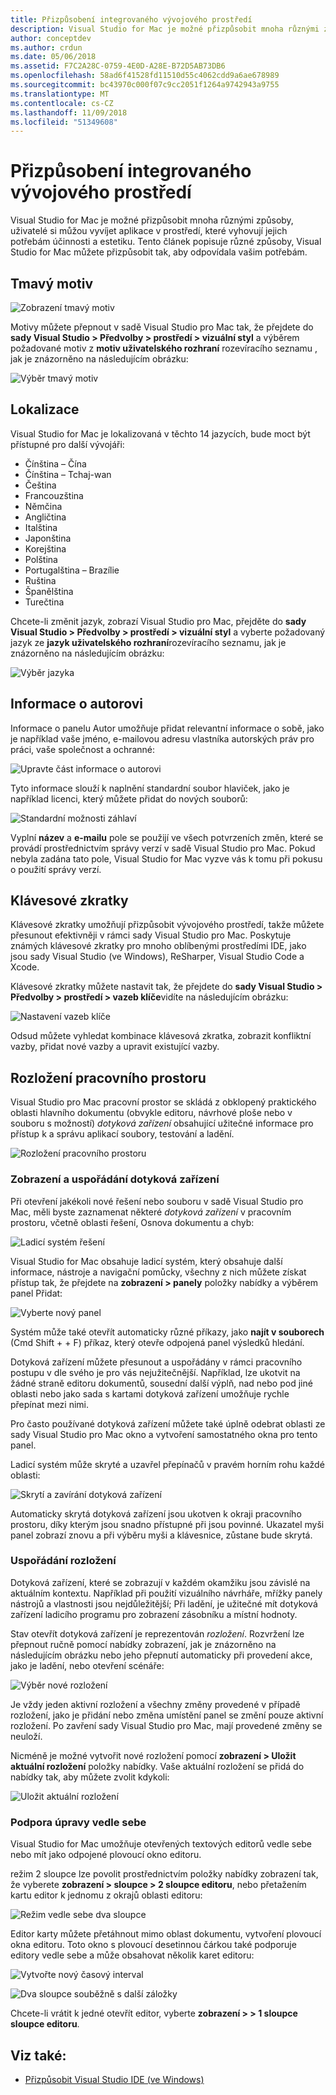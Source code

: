 ```yaml
---
title: Přizpůsobení integrovaného vývojového prostředí
description: Visual Studio for Mac je možné přizpůsobit mnoha různými způsoby, uživatelé si můžou vyvíjet aplikace v prostředí, který vyhovuje jejich efektivitu a aesthetic potřebám. Toto téma popisuje různé způsoby, jak Visual Studio pro Mac lze upravit tak, aby odpovídala vašim potřebám.
author: conceptdev
ms.author: crdun
ms.date: 05/06/2018
ms.assetid: F7C2A28C-0759-4E0D-A28E-B72D5AB73DB6
ms.openlocfilehash: 58ad6f41528fd11510d55c4062cdd9a6ae678989
ms.sourcegitcommit: bc43970c000f07c9cc2051f1264a9742943a9755
ms.translationtype: MT
ms.contentlocale: cs-CZ
ms.lasthandoff: 11/09/2018
ms.locfileid: "51349608"
---
```

# <a name="customizing-the-ide"></a>Přizpůsobení integrovaného vývojového prostředí

Visual Studio for Mac je možné přizpůsobit mnoha různými způsoby, uživatelé si můžou vyvíjet aplikace v prostředí, které vyhovují jejich potřebám účinnosti a estetiku. Tento článek popisuje různé způsoby, Visual Studio for Mac můžete přizpůsobit tak, aby odpovídala vašim potřebám.

## <a name="dark-theme"></a>Tmavý motiv

![Zobrazení tmavý motiv](media/customizing-the-ide-image7a.png)

Motivy můžete přepnout v sadě Visual Studio pro Mac tak, že přejdete do **sady Visual Studio > Předvolby > prostředí > vizuální styl** a výběrem požadované motiv z **motiv uživatelského rozhraní** rozevíracího seznamu , jak je znázorněno na následujícím obrázku:

![Výběr tmavý motiv](media/customizing-the-ide-image7b.png)

## <a name="localization"></a>Lokalizace

Visual Studio for Mac je lokalizovaná v těchto 14 jazycích, bude moct být přístupné pro další vývojáři:

* Čínština – Čína
* Čínština – Tchaj-wan
* Čeština
* Francouzština
* Němčina
* Angličtina
* Italština
* Japonština
* Korejština
* Polština
* Portugalština – Brazílie
* Ruština
* Španělština
* Turečtina

Chcete-li změnit jazyk, zobrazí Visual Studio pro Mac, přejděte do **sady Visual Studio > Předvolby > prostředí > vizuální styl** a vyberte požadovaný jazyk ze **jazyk uživatelského rozhraní**rozevíracího seznamu, jak je znázorněno na následujícím obrázku:

![Výběr jazyka](media/customizing-the-ide-image11a.png)

## <a name="author-information"></a>Informace o autorovi

Informace o panelu Autor umožňuje přidat relevantní informace o sobě, jako je například vaše jméno, e-mailovou adresu vlastníka autorských práv pro práci, vaše společnost a ochranné:

![Upravte část informace o autorovi](media/customizing-the-ide-image9a.png)

Tyto informace slouží k naplnění standardní soubor hlaviček, jako je například licenci, který můžete přidat do nových souborů:

![Standardní možnosti záhlaví](media/customizing-the-ide-image8a.png)

Vyplní **název** a **e-mailu** pole se použijí ve všech potvrzeních změn, které se provádí prostřednictvím správy verzí v sadě Visual Studio pro Mac. Pokud nebyla zadána tato pole, Visual Studio for Mac vyzve vás k tomu při pokusu o použití správy verzí.

## <a name="key-bindings"></a>Klávesové zkratky

Klávesové zkratky umožňují přizpůsobit vývojového prostředí, takže můžete přesunout efektivněji v rámci sady Visual Studio pro Mac. Poskytuje známých klávesové zkratky pro mnoho oblíbenými prostředími IDE, jako jsou sady Visual Studio (ve Windows), ReSharper, Visual Studio Code a Xcode.

Klávesové zkratky můžete nastavit tak, že přejdete do **sady Visual Studio > Předvolby > prostředí > vazeb klíče**vidíte na následujícím obrázku:

![Nastavení vazeb klíče](media/customizing-the-ide-image10a.png)

Odsud můžete vyhledat kombinace klávesová zkratka, zobrazit konfliktní vazby, přidat nové vazby a upravit existující vazby.

## <a name="workspace-layout"></a>Rozložení pracovního prostoru

Visual Studio pro Mac pracovní prostor se skládá z obklopený praktického oblasti hlavního dokumentu (obvykle editoru, návrhové ploše nebo v souboru s možností) *dotyková zařízení* obsahující užitečné informace pro přístup k a správu aplikací soubory, testování a ladění.

 ![Rozložení pracovního prostoru](media/customizing-the-ide-image1a.png)

### <a name="viewing-and-arranging-pads"></a>Zobrazení a uspořádání dotyková zařízení

Při otevření jakékoli nové řešení nebo souboru v sadě Visual Studio pro Mac, měli byste zaznamenat některé *dotyková zařízení* v pracovním prostoru, včetně oblasti řešení, Osnova dokumentu a chyb:

![Ladicí systém řešení](media/customizing-the-ide-image2a.png)

Visual Studio for Mac obsahuje ladicí systém, který obsahuje další informace, nástroje a navigační pomůcky, všechny z nich můžete získat přístup tak, že přejdete na **zobrazení > panely** položky nabídky a výběrem panel Přidat:

![Vyberte nový panel](media/customizing-the-ide-image3a.png)

Systém může také otevřít automaticky různé příkazy, jako **najít v souborech** (Cmd Shift + + F) příkaz, který otevře odpojená panel výsledků hledání.

Dotyková zařízení můžete přesunout a uspořádány v rámci pracovního postupu v dle svého je pro vás nejužitečnější. Například, lze ukotvit na žádné straně editoru dokumentů, sousední další výplň, nad nebo pod jiné oblasti nebo jako sada s kartami dotyková zařízení umožňuje rychle přepínat mezi nimi.

Pro často používané dotyková zařízení můžete také úplně odebrat oblasti ze sady Visual Studio pro Mac okno a vytvoření samostatného okna pro tento panel.

Ladicí systém může skryté a uzavřel přepínačů v pravém horním rohu každé oblasti:

![Skrytí a zavírání dotyková zařízení](media/customizing-the-ide-image5a.png)

Automaticky skrytá dotyková zařízení jsou ukotven k okraji pracovního prostoru, díky kterým jsou snadno přístupné při jsou povinné. Ukazatel myši panel zobrazí znovu a při výběru myši a klávesnice, zůstane bude skrytá.

### <a name="organizing-layouts"></a>Uspořádání rozložení

Dotyková zařízení, které se zobrazují v každém okamžiku jsou závislé na aktuálním kontextu. Například při použití vizuálního návrháře, mřížky panely nástrojů a vlastnosti jsou nejdůležitější; Při ladění, je užitečné mít dotyková zařízení ladicího programu pro zobrazení zásobníku a místní hodnoty.

Stav otevřít dotyková zařízení je reprezentován *rozložení*. Rozvržení lze přepnout ručně pomocí nabídky zobrazení, jak je znázorněno na následujícím obrázku nebo jeho přepnutí automaticky při provedení akce, jako je ladění, nebo otevření scénáře:

![Výběr nové rozložení](media/customizing-the-ide-image6b.png)

Je vždy jeden aktivní rozložení a všechny změny provedené v případě rozložení, jako je přidání nebo změna umístění panel se změní pouze aktivní rozložení. Po zavření sady Visual Studio pro Mac, mají provedené změny se neuloží.

Nicméně je možné vytvořit nové rozložení pomocí **zobrazení > Uložit aktuální rozložení** položky nabídky. Vaše aktuální rozložení se přidá do nabídky tak, aby můžete zvolit kdykoli:

![Uložit aktuální rozložení](media/customizing-the-ide-image6a.png)

### <a name="side-by-side-editing-support"></a>Podpora úpravy vedle sebe

Visual Studio for Mac umožňuje otevřených textových editorů vedle sebe nebo mít jako odpojené plovoucí okno editoru.

režim 2 sloupce lze povolit prostřednictvím položky nabídky zobrazení tak, že vyberete **zobrazení > sloupce > 2 sloupce editoru**, nebo přetažením kartu editor k jednomu z okrajů oblasti editoru:

![Režim vedle sebe dva sloupce](media/customizing-the-ide-sbs.png)

Editor karty můžete přetáhnout mimo oblast dokumentu, vytvoření plovoucí okna editoru. Toto okno s plovoucí desetinnou čárkou také podporuje editory vedle sebe a může obsahovat několik karet editoru:

![Vytvořte nový časový interval](media/customizing-the-ide-sbs1.png)

![Dva sloupce souběžně s další záložky](media/customizing-the-ide-sbs2.png)

Chcete-li vrátit k jedné otevřít editor, vyberte **zobrazení > > 1 sloupce sloupce editoru**.

## <a name="see-also"></a>Viz také:

- [Přizpůsobit Visual Studio IDE (ve Windows)](/visualstudio/ide/personalizing-the-visual-studio-ide)
